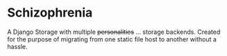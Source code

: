 Schizophrenia
=============

A Django Storage with multiple ~~personalities~~ … storage backends. Created for the purpose of migrating from
one static file host to another without a hassle.
